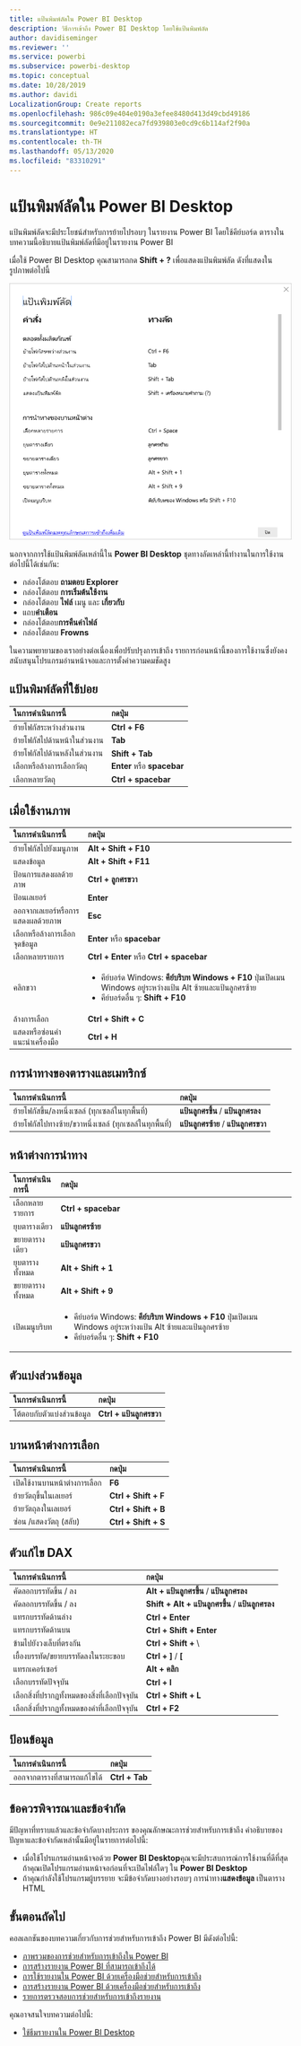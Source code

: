 ```yaml
---
title: แป้นพิมพ์ลัดใน Power BI Desktop
description: วิธีการเข้าถึง Power BI Desktop โดยใช้แป้นพิมพ์ลัด
author: davidiseminger
ms.reviewer: ''
ms.service: powerbi
ms.subservice: powerbi-desktop
ms.topic: conceptual
ms.date: 10/28/2019
ms.author: davidi
LocalizationGroup: Create reports
ms.openlocfilehash: 986c09e404e0190a3efee8480d413d49cbd49186
ms.sourcegitcommit: 0e9e211082eca7fd939803e0cd9c6b114af2f90a
ms.translationtype: HT
ms.contentlocale: th-TH
ms.lasthandoff: 05/13/2020
ms.locfileid: "83310291"
---
```

# <a name="keyboard-shortcuts-in-power-bi-desktop"></a>แป้นพิมพ์ลัดใน Power BI Desktop

แป้นพิมพ์ลัดจะมีประโยชน์สำหรับการย้ายไปรอบๆ ในรายงาน Power BI โดยใช้คีย์บอร์ด ตารางในบทความนี้อธิบายแป้นพิมพ์ลัดที่มีอยู่ในรายงาน Power BI 

เมื่อใช้ Power BI Desktop คุณสามารถกด **Shift + ?** เพื่อแสดงแป้นพิมพ์ลัด ดังที่แสดงในรูปภาพต่อไปนี้

![กด Shift + ? หรือไม่ ใน Power BI Desktop เพื่อแสดงแป้นพิมพ์ลัดการช่วยสำหรับการเข้าถึง](media/desktop-accessibility/accessibility-03.png)

นอกจากการใช้แป้นพิมพ์ลัดเหล่านี้ใน **Power BI Desktop** ชุดทางลัดเหล่านี้ทำงานในการใช้งานต่อไปนี้ได้เช่นกัน:

* กล่องโต้ตอบ **ถามตอบ Explorer**
* กล่องโต้ตอบ **การเริ่มต้นใช้งาน**
* กล่องโต้ตอบ **ไฟล์** เมนู และ **เกี่ยวกับ**
* แถบ**คำเตือน**
* กล่องโต้ตอบ**การคืนค่าไฟล์**
* กล่องโต้ตอบ **Frowns**

ในความพยายามของเราอย่างต่อเนื่องเพื่อปรับปรุงการเข้าถึง รายการก่อนหน้านี้ของการใช้งานซึ่งยังคงสนับสนุนโปรแกรมอ่านหน้าจอและการตั้งค่าความคมชัดสูง

## <a name="frequently-used-shortcuts"></a>แป้นพิมพ์ลัดที่ใช้บ่อย
| ในการดำเนินการนี้           | กดปุ่ม                |
| :------------------- | :------------------- |
| ย้ายโฟกัสระหว่างส่วนงาน  | **Ctrl + F6** |
| ย้ายโฟกัสไปด้านหน้าในส่วนงาน | **Tab**         |
| ย้ายโฟกัสไปด้านหลังในส่วนงาน | **Shift + Tab** |
| เลือกหรือล้างการเลือกวัตถุ | **Enter** หรือ **spacebar** |
| เลือกหลายวัตถุ | **Ctrl + spacebar** |

## <a name="on-visual"></a>เมื่อใช้งานภาพ
| ในการดำเนินการนี้           | กดปุ่ม                |
| :------------------- | :------------------- |
| ย้ายโฟกัสไปยังเมนูภาพ | **Alt + Shift + F10** |
| แสดงข้อมูล | **Alt + Shift + F11**  |
| ป้อนการแสดงผลด้วยภาพ | **Ctrl + ลูกศรขวา** |
| ป้อนเลเยอร์ | **Enter** |
| ออกจากเลเยอร์หรือการแสดงผลด้วยภาพ | **Esc** |
| เลือกหรือล้างการเลือกจุดข้อมูล | **Enter** หรือ **spacebar** |
| เลือกหลายรายการ | **Ctrl + Enter** หรือ **Ctrl + spacebar** |
| คลิกขวา | <ul><li>คีย์บอร์ด Windows: **คีย์บริบท Windows + F10** ปุ่มเปิดเมน Windows อยู่ระหว่างแป้น Alt ซ้ายและแป้นลูกศรซ้าย</li><li>คีย์บอร์ดอื่น ๆ: **Shift + F10**</li></ul> |
| ล้างการเลือก | **Ctrl + Shift + C** |
| แสดงหรือซ่อนคำแนะนำเครื่องมือ | **Ctrl + H** |

## <a name="table-and-matrix-navigation"></a>การนำทางของตารางและเมทริกซ์
| ในการดำเนินการนี้          | กดปุ่ม                |
| :------------------- | :------------------- |
| ย้ายโฟกัสขึ้น/ลงหนึ่งเซลล์ (ทุกเซลล์ในทุกพื้นที่)  | **แป้นลูกศรขึ้น** / **แป้นลูกศรลง** |
| ย้ายโฟกัสไปทางซ้าย/ขวาหนึ่งเซลล์ (ทุกเซลล์ในทุกพื้นที่)  | **แป้นลูกศรซ้าย** / **แป้นลูกศรขวา** |

## <a name="pane-navigation"></a>หน้าต่างการนำทาง
| ในการดำเนินการนี้           | กดปุ่ม                |
| :------------------- | :------------------- |
| เลือกหลายรายการ | **Ctrl + spacebar** |
| ยุบตารางเดียว | **แป้นลูกศรซ้าย** |
| ขยายตารางเดียว | **แป้นลูกศรขวา** |
| ยุบตารางทั้งหมด | **Alt + Shift + 1** |
| ขยายตารางทั้งหมด | **Alt + Shift + 9** |
| เปิดเมนูบริบท | <ul><li>คีย์บอร์ด Windows: **คีย์บริบท Windows + F10**  ปุ่มเปิดเมน Windows อยู่ระหว่างแป้น Alt ซ้ายและแป้นลูกศรซ้าย</li><li>คีย์บอร์ดอื่น ๆ: **Shift + F10**</li></ul> |

## <a name="slicer"></a>ตัวแบ่งส่วนข้อมูล
| ในการดำเนินการนี้         | กดปุ่ม                |
| :------------------- | :------------------- |
| โต้ตอบกับตัวแบ่งส่วนข้อมูล | **Ctrl + แป้นลูกศรขวา** |

## <a name="selection-pane"></a>บานหน้าต่างการเลือก
| ในการดำเนินการนี้           | กดปุ่ม                |
| :------------------- | :------------------- |
| เปิดใช้งานบานหน้าต่างการเลือก | **F6** |
| ย้ายวัตถุขึ้นในเลเยอร์ | **Ctrl + Shift + F** |
| ย้ายวัตถุลงในเลเยอร์ | **Ctrl + Shift + B** |
| ซ่อน /แสดงวัตถุ (สลับ) | **Ctrl + Shift + S** |

## <a name="dax-editor"></a>ตัวแก้ไข DAX
| ในการดำเนินการนี้          | กดปุ่ม                |
| :------------------- | :------------------- |
| คัดลอกบรรทัดขึ้น / ลง | **Alt + แป้นลูกศรขึ้น** / **แป้นลูกศรลง** |
| คัดลอกบรรทัดขึ้น / ลง | **Shift + Alt + แป้นลูกศรขึ้น** / **แป้นลูกศรลง** |
| แทรกบรรทัดด้านล่าง | **Ctrl + Enter** |
| แทรกบรรทัดด้านบน | **Ctrl + Shift + Enter** |
| ข้ามไปยังวงเล็บที่ตรงกัน | **Ctrl + Shift +**  \ |
| เยื้องบรรทัด/ขยายบรรทัดลงในระยะขอบ | **Ctrl + ]**  /  **[** |
| แทรกเคอร์เซอร์ | **Alt + คลิก** |
| เลือกบรรทัดปัจจุบัน | **Ctrl + I** |
| เลือกสิ่งที่ปรากฏทั้งหมดของสิ่งที่เลือกปัจจุบัน | **Ctrl + Shift + L** |
| เลือกสิ่งที่ปรากฏทั้งหมดของคำที่เลือกปัจจุบัน | **Ctrl + F2** |

## <a name="enter-data"></a>ป้อนข้อมูล
| ในการดำเนินการนี้           | กดปุ่ม                |
| :------------------- | :------------------- |
| ออกจากตารางที่สามารถแก้ไขได้ | **Ctrl + Tab** |



## <a name="considerations-and-limitations"></a>ข้อควรพิจารณาและข้อจำกัด
มีปัญหาที่ทราบแล้วและข้อจำกัดบางประการ ของคุณลักษณะการช่วยสำหรับการเข้าถึง คำอธิบายของปัญหาและข้อจำกัดเหล่านั้นมีอยู่ในรายการต่อไปนี้:

* เมื่อใช้โปรแกรมอ่านหน้าจอด้วย **Power BI Desktop**คุณจะมีประสบการณ์การใช้งานที่ดีที่สุดถ้าคุณเปิดโปรแกรมอ่านหน้าจอก่อนที่จะเปิดไฟล์ใดๆ ใน **Power BI Desktop**
* ถ้าคุณกำลังใช้โปรแกรมผู้บรรยาย จะมีข้อจำกัดบางอย่างรอบๆ การนำทาง**แสดงข้อมูล** เป็นตาราง HTML


## <a name="next-steps"></a>ขั้นตอนถัดไป

คอลเลกชันของบทความเกี่ยวกับการช่วยสำหรับการเข้าถึง Power BI มีดังต่อไปนี้:

* [ภาพรวมของการช่วยสำหรับการเข้าถึงใน Power BI](desktop-accessibility-overview.md) 
* [การสร้างรายงาน Power BI ที่สามารถเข้าถึงได้](desktop-accessibility-creating-reports.md) 
* [การใช้รายงานใน Power BI ด้วยเครื่องมือช่วยสำหรับการเข้าถึง](desktop-accessibility-consuming-tools.md)
* [การสร้างรายงาน Power BI ด้วยเครื่องมือช่วยสำหรับการเข้าถึง](desktop-accessibility-creating-tools.md)
* [รายการตรวจสอบการช่วยสำหรับการเข้าถึงรายงาน](desktop-accessibility-creating-reports.md#report-accessibility-checklist)

คุณอาจสนใจบทความต่อไปนี้:

* [ใช้ธีมรายงานใน Power BI Desktop](desktop-report-themes.md)


